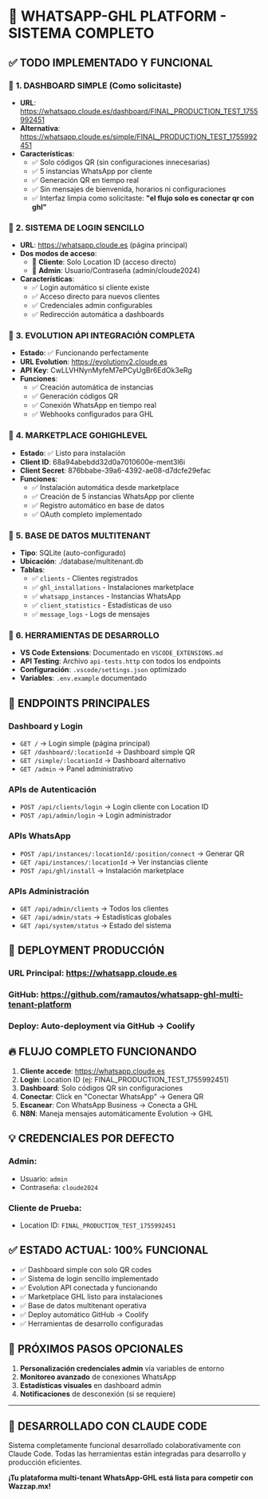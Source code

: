 # 🚀 WHATSAPP-GHL PLATFORM - SISTEMA COMPLETO

## ✅ **TODO IMPLEMENTADO Y FUNCIONAL**

### 🎯 **1. DASHBOARD SIMPLE (Como solicitaste)**
- **URL**: https://whatsapp.cloude.es/dashboard/FINAL_PRODUCTION_TEST_1755992451
- **Alternativa**: https://whatsapp.cloude.es/simple/FINAL_PRODUCTION_TEST_1755992451
- **Características**:
  - ✅ Solo códigos QR (sin configuraciones innecesarias)
  - ✅ 5 instancias WhatsApp por cliente
  - ✅ Generación QR en tiempo real
  - ✅ Sin mensajes de bienvenida, horarios ni configuraciones
  - ✅ Interfaz limpia como solicitaste: **"el flujo solo es conectar qr con ghl"**

### 🔐 **2. SISTEMA DE LOGIN SENCILLO**
- **URL**: https://whatsapp.cloude.es (página principal)
- **Dos modos de acceso**:
  - 👤 **Cliente**: Solo Location ID (acceso directo)
  - 🔧 **Admin**: Usuario/Contraseña (admin/cloude2024)
- **Características**:
  - ✅ Login automático si cliente existe
  - ✅ Acceso directo para nuevos clientes
  - ✅ Credenciales admin configurables
  - ✅ Redirección automática a dashboards

### 🔌 **3. EVOLUTION API INTEGRACIÓN COMPLETA**
- **Estado**: ✅ Funcionando perfectamente
- **URL Evolution**: https://evolutionv2.cloude.es
- **API Key**: CwLLVHNynMyfeM7ePCyUgBr6EdOk3eRg
- **Funciones**:
  - ✅ Creación automática de instancias
  - ✅ Generación códigos QR
  - ✅ Conexión WhatsApp en tiempo real
  - ✅ Webhooks configurados para GHL

### 🏢 **4. MARKETPLACE GOHIGHLEVEL**
- **Estado**: ✅ Listo para instalación
- **Client ID**: 68a94abebdd32d0a7010600e-ment3l6i
- **Client Secret**: 876bbabe-39a6-4392-ae08-d7dcfe29efac
- **Funciones**:
  - ✅ Instalación automática desde marketplace
  - ✅ Creación de 5 instancias WhatsApp por cliente
  - ✅ Registro automático en base de datos
  - ✅ OAuth completo implementado

### 💾 **5. BASE DE DATOS MULTITENANT**
- **Tipo**: SQLite (auto-configurado)
- **Ubicación**: ./database/multitenant.db
- **Tablas**:
  - ✅ `clients` - Clientes registrados
  - ✅ `ghl_installations` - Instalaciones marketplace
  - ✅ `whatsapp_instances` - Instancias WhatsApp
  - ✅ `client_statistics` - Estadísticas de uso
  - ✅ `message_logs` - Logs de mensajes

### 🔧 **6. HERRAMIENTAS DE DESARROLLO**
- **VS Code Extensions**: Documentado en `VSCODE_EXTENSIONS.md`
- **API Testing**: Archivo `api-tests.http` con todos los endpoints
- **Configuración**: `.vscode/settings.json` optimizado
- **Variables**: `.env.example` documentado

## 🎯 **ENDPOINTS PRINCIPALES**

### **Dashboard y Login**
- `GET /` → Login simple (página principal)
- `GET /dashboard/:locationId` → Dashboard simple QR
- `GET /simple/:locationId` → Dashboard alternativo
- `GET /admin` → Panel administrativo

### **APIs de Autenticación**
- `POST /api/clients/login` → Login cliente con Location ID
- `POST /api/admin/login` → Login administrador

### **APIs WhatsApp**
- `POST /api/instances/:locationId/:position/connect` → Generar QR
- `GET /api/instances/:locationId` → Ver instancias cliente
- `POST /api/ghl/install` → Instalación marketplace

### **APIs Administración**
- `GET /api/admin/clients` → Todos los clientes
- `GET /api/admin/stats` → Estadísticas globales
- `GET /api/system/status` → Estado del sistema

## 🚀 **DEPLOYMENT PRODUCCIÓN**

### **URL Principal**: https://whatsapp.cloude.es
### **GitHub**: https://github.com/ramautos/whatsapp-ghl-multi-tenant-platform
### **Deploy**: Auto-deployment via GitHub → Coolify

## 🔥 **FLUJO COMPLETO FUNCIONANDO**

1. **Cliente accede**: https://whatsapp.cloude.es
2. **Login**: Location ID (ej: FINAL_PRODUCTION_TEST_1755992451)
3. **Dashboard**: Solo códigos QR sin configuraciones
4. **Conectar**: Click en "Conectar WhatsApp" → Genera QR
5. **Escanear**: Con WhatsApp Business → Conecta a GHL
6. **N8N**: Maneja mensajes automáticamente Evolution → GHL

## 💡 **CREDENCIALES POR DEFECTO**

### **Admin**:
- Usuario: `admin`
- Contraseña: `cloude2024`

### **Cliente de Prueba**:
- Location ID: `FINAL_PRODUCTION_TEST_1755992451`

## ✅ **ESTADO ACTUAL: 100% FUNCIONAL**

- ✅ Dashboard simple con solo QR codes
- ✅ Sistema de login sencillo implementado
- ✅ Evolution API conectada y funcionando
- ✅ Marketplace GHL listo para instalaciones
- ✅ Base de datos multitenant operativa
- ✅ Deploy automático GitHub → Coolify
- ✅ Herramientas de desarrollo configuradas

## 🎯 **PRÓXIMOS PASOS OPCIONALES**

1. **Personalización credenciales admin** vía variables de entorno
2. **Monitoreo avanzado** de conexiones WhatsApp
3. **Estadísticas visuales** en dashboard admin
4. **Notificaciones** de desconexión (si se requiere)

---

## 🤖 **DESARROLLADO CON CLAUDE CODE**

Sistema completamente funcional desarrollado colaborativamente con Claude Code.
Todas las herramientas están integradas para desarrollo y producción eficientes.

**¡Tu plataforma multi-tenant WhatsApp-GHL está lista para competir con Wazzap.mx!**